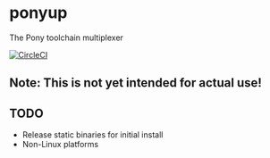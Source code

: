 # ponyup

The Pony toolchain multiplexer

[![CircleCI](https://circleci.com/gh/Theodus/ponyup/tree/master.svg?style=svg)](https://circleci.com/gh/Theodus/ponyup/tree/master)

## Note: This is not yet intended for actual use!

## TODO
- Release static binaries for initial install
- Non-Linux platforms
